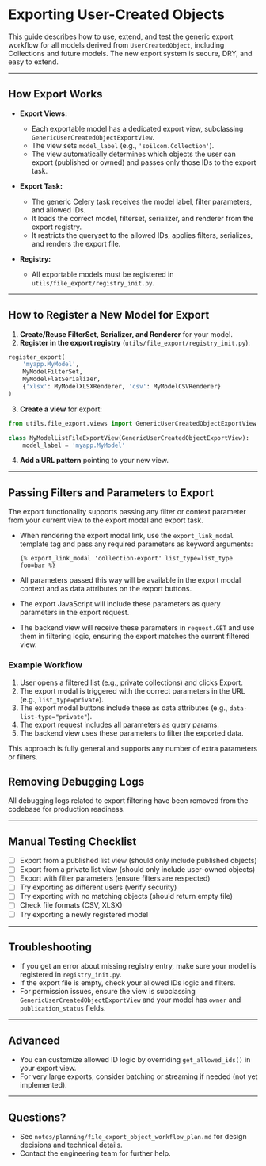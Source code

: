 # Exporting User-Created Objects

This guide describes how to use, extend, and test the generic export workflow for all models derived from `UserCreatedObject`, including Collections and future models. The new export system is secure, DRY, and easy to extend.

---

## How Export Works

- **Export Views:**
  - Each exportable model has a dedicated export view, subclassing `GenericUserCreatedObjectExportView`.
  - The view sets `model_label` (e.g., `'soilcom.Collection'`).
  - The view automatically determines which objects the user can export (published or owned) and passes only those IDs to the export task.

- **Export Task:**
  - The generic Celery task receives the model label, filter parameters, and allowed IDs.
  - It loads the correct model, filterset, serializer, and renderer from the export registry.
  - It restricts the queryset to the allowed IDs, applies filters, serializes, and renders the export file.

- **Registry:**
  - All exportable models must be registered in `utils/file_export/registry_init.py`.

---

## How to Register a New Model for Export

1. **Create/Reuse FilterSet, Serializer, and Renderer** for your model.
2. **Register in the export registry** (`utils/file_export/registry_init.py`):

```python
register_export(
    'myapp.MyModel',
    MyModelFilterSet,
    MyModelFlatSerializer,
    {'xlsx': MyModelXLSXRenderer, 'csv': MyModelCSVRenderer}
)
```
3. **Create a view** for export:

```python
from utils.file_export.views import GenericUserCreatedObjectExportView

class MyModelListFileExportView(GenericUserCreatedObjectExportView):
    model_label = 'myapp.MyModel'
```

4. **Add a URL pattern** pointing to your new view.

---

## Passing Filters and Parameters to Export

The export functionality supports passing any filter or context parameter from your current view to the export modal and export task.

- When rendering the export modal link, use the `export_link_modal` template tag and pass any required parameters as keyword arguments:
  
  ```django
  {% export_link_modal 'collection-export' list_type=list_type foo=bar %}
  ```
- All parameters passed this way will be available in the export modal context and as data attributes on the export buttons.
- The export JavaScript will include these parameters as query parameters in the export request.
- The backend view will receive these parameters in `request.GET` and use them in filtering logic, ensuring the export matches the current filtered view.

### Example Workflow

1. User opens a filtered list (e.g., private collections) and clicks Export.
2. The export modal is triggered with the correct parameters in the URL (e.g., `list_type=private`).
3. The export modal buttons include these as data attributes (e.g., `data-list-type="private"`).
4. The export request includes all parameters as query params.
5. The backend view uses these parameters to filter the exported data.

This approach is fully general and supports any number of extra parameters or filters.

## Removing Debugging Logs

All debugging logs related to export filtering have been removed from the codebase for production readiness.

---

## Manual Testing Checklist

- [ ] Export from a published list view (should only include published objects)
- [ ] Export from a private list view (should only include user-owned objects)
- [ ] Export with filter parameters (ensure filters are respected)
- [ ] Try exporting as different users (verify security)
- [ ] Try exporting with no matching objects (should return empty file)
- [ ] Check file formats (CSV, XLSX)
- [ ] Try exporting a newly registered model

---

## Troubleshooting
- If you get an error about missing registry entry, make sure your model is registered in `registry_init.py`.
- If the export file is empty, check your allowed IDs logic and filters.
- For permission issues, ensure the view is subclassing `GenericUserCreatedObjectExportView` and your model has `owner` and `publication_status` fields.

---

## Advanced
- You can customize allowed ID logic by overriding `get_allowed_ids()` in your export view.
- For very large exports, consider batching or streaming if needed (not yet implemented).

---

## Questions?
- See `notes/planning/file_export_object_workflow_plan.md` for design decisions and technical details.
- Contact the engineering team for further help.
